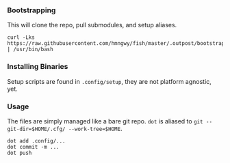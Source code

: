 ### Bootstrapping
This will clone the repo, pull submodules, and setup aliases.
```
curl -Lks https://raw.githubusercontent.com/hmngwy/fish/master/.outpost/bootstrap.sh | /usr/bin/bash
```

### Installing Binaries
Setup scripts are found in `.config/setup`, they are not platform agnostic, yet.


### Usage
The files are simply managed like a bare git repo. `dot` is aliased to `git --git-dir=$HOME/.cfg/ --work-tree=$HOME`.

```
dot add .config/...
dot commit -m ...
dot push
```
